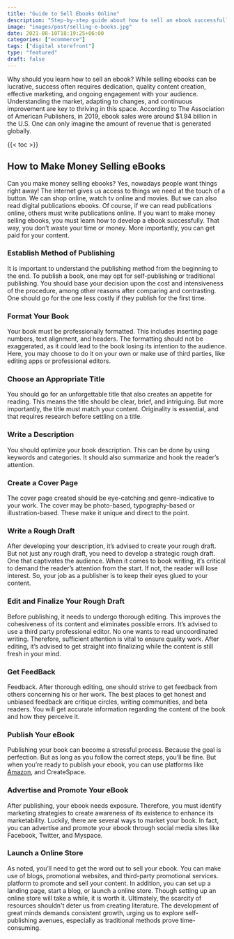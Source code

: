 ```yaml
---
title: "Guide to Sell Ebooks Online"
description: "Step-by-step guide about how to sell an ebook successfully. Discover essential methods of self publication."
image: "images/post/selling-e-books.jpg"
date: 2021-08-10T18:19:25+06:00
categories: ["ecommerce"]
tags: ["digital storefront"]
type: "featured"
draft: false
---
```


Why should you learn how to sell an ebook? While selling ebooks can be lucrative, success often requires dedication, quality content creation, effective marketing, and ongoing engagement with your audience. Understanding the market, adapting to changes, and continuous improvement are key to thriving in this space. According to The Association of American Publishers, in 2019, ebook sales were around $1.94 billion in the U.S. One can only imagine the amount of revenue that is generated globally.

{{< toc >}}

## How to Make Money Selling eBooks

Can you make money selling ebooks? Yes, nowadays people want things right away! The internet gives us access to things we need at the touch of a button. We can shop online, watch tv online and movies. But we can also read digital publications ebooks. Of course, if we can read publications online, others must write publications online. If you want to make money selling ebooks, you must learn how to develop a ebook successfully. That way, you don’t waste your time or money. More importantly, you can get paid for your content.

### Establish Method of Publishing

It is important to understand the publishing method from the beginning to the end. To publish a book, one may opt for self-publishing or traditional publishing. You should base your decision upon the cost and intensiveness of the procedure, among other reasons after comparing and contrasting. One should go for the one less costly if they publish for the first time.

### Format Your Book

Your book must be professionally formatted. This includes inserting page numbers, text alignment, and headers. The formatting should not be exaggerated, as it could lead to the book losing its intention to the audience. Here, you may choose to do it on your own or make use of third parties, like editing apps or professional editors.

### Choose an Appropriate Title

You should go for an unforgettable title that also creates an appetite for reading. This means the title should be clear, brief, and intriguing. But more importantly, the title must match your content. Originality is essential, and that requires research before settling on a title.

### Write a Description

You should optimize your book description. This can be done by using keywords and categories. It should also summarize and hook the reader’s attention.

### Create a Cover Page

The cover page created should be eye-catching and genre-indicative to your work. The cover may be photo-based, typography-based or illustration-based. These make it unique and direct to the point.

### Write a Rough Draft

After developing your description, it’s advised to create your rough draft. But not just any rough draft, you need to develop a strategic rough draft. One that captivates the audience.
When it comes to book writing, it’s critical to demand the reader’s attention from the start. If not, the reader will lose interest. So, your job as a publisher is to keep their eyes glued to your content.

### Edit and Finalize Your Rough Draft

Before publishing, it needs to undergo thorough editing. This improves the cohesiveness of its content and eliminates possible errors. It’s advised to use a third party professional editor. No one wants to read uncoordinated writing. Therefore, sufficient attention is vital to ensure quality work. After editing, it’s advised to get straight into finalizing while the content is still fresh in your mind.

### Get FeedBack

Feedback. After thorough editing, one should strive to get feedback from others concerning his or her work. The best places to get honest and unbiased feedback are critique circles, writing communities, and beta readers. You will get accurate information regarding the content of the book and how they perceive it.

### Publish Your eBook

Publishing your book can become a stressful process. Because the goal is perfection. But as long as you follow the correct steps, you’ll be fine. But when you’re ready to publish your ebook, you can use platforms like [Amazon](https://kdp.amazon.com/en_US/), and CreateSpace.

### Advertise and Promote Your eBook

After publishing, your ebook needs exposure. Therefore, you must identify marketing strategies to create awareness of its existence to enhance its marketability. Luckily, there are several ways to market your book. In fact, you can advertise and promote your ebook through social media sites like Facebook, Twitter, and Myspace.

### Launch a Online Store

As noted, you’ll need to get the word out to sell your ebook. You can make use of blogs, promotional websites, and third-party promotional services. platform to promote and sell your content. In addition, you can set up a landing page, start a blog, or launch a online store. Though setting up an online store will take a while, it is worth it. Ultimately, the scarcity of resources shouldn't deter us from creating literature. The development of great minds demands consistent growth, urging us to explore self-publishing avenues, especially as traditional methods prove time-consuming.
